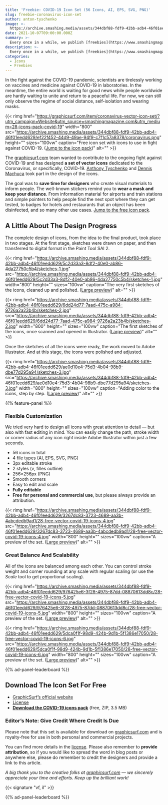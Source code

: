```yaml
---
title: 'Freebie: COVID-19 Icon Set (56 Icons, AI, EPS, SVG, PNG)'
slug: freebie-coronavirus-icon-set
author: anton-tyschenko
image: >-
  https://archive.smashing.media/assets/344dbf88-fdf9-42bb-adb4-46f01eedd629/ef22f452-44d9-49ae-94f9-c7f1c57a8378/coronavirus.png
date: 2021-10-07T09:00:00.000Z
summary: >-
  Every once in a while, we publish [freebies](https://www.smashingmagazine.com/category/freebies/) related to different occasions and themes. We hope that with this icon set, every designer will be able to find their own use case and contribute to saving lives. Free for personal and commercial use. [Get the free icon pack](https://smashingmagazine.com/provide/smashing-freebie-coronavirus-covid19.zip) ([backup](https://graphicsurf.com/item/coronavirus-vector-icon-set/?utm_campaign=Website&utm_source=smashingmagazine.com&utm_medium=28-icons-pack-covid-19)).
description: >-
  Every once in a while, we publish [freebies](https://www.smashingmagazine.com/category/freebies/) related to different occasions and themes. We hope that with this icon set, every designer will be able to find their own use case and contribute to saving lives. Free for personal and commercial use.
categories:
  - Icons
  - Freebies
---
```


In the fight against the COVID-19 pandemic, scientists are tirelessly working on vaccines and medicine against COVID-19 in laboratories. In the meantime, the entire world is waiting for good news while people worldwide are hardly waiting to unite and return to a peaceful life. For now, we can still only observe the regime of social distance, self-isolation and wearing masks.

{{< rimg href="https://graphicsurf.com/item/coronavirus-vector-icon-set/?utm_campaign=Website&utm_source=smashingmagazine.com&utm_medium=28-icons-pack-covid-19" width="800" src="https://archive.smashing.media/assets/344dbf88-fdf9-42bb-adb4-46f01eedd629/ef22f452-44d9-49ae-94f9-c7f1c57a8378/coronavirus.png" height="" sizes="100vw" caption="Free icon set with icons to use in fight against COVID-19. (<a href='https://graphicsurf.com/item/coronavirus-vector-icon-set/?utm_campaign=Website&utm_source=smashingmagazine.com&utm_medium=28-icons-pack-covid-19'>Jump to the icon pack</a>)" alt="" >}}

The [graphicsurf.com](https://graphicsurf.com/) team wanted to contribute to the ongoing fight against COVID-19 and has designed **a set of vector icons** dedicated to the Coronavirus, or specifically, COVID-19. [Anthony Tyschenko](https://dribbble.com/av_tyschenko) and [Dennis Machuca](https://dribbble.com/GraphicSurf) took part in the design of the icons.

The goal was to **save time for designers** who create visual materials to inform people. The well-known stickers remind you to **wear a mask and keep your distance**. From information material for airports and train stations and simple pointers to help people find the next spot where they can get tested, to badges for hotels and restaurants that an object has been disinfected, and so many other use cases. [Jump to the free icon pack](#download-the-icon-set-for-free).

## A Little About The Design Progress

The complete design of icons, from the idea to the final product, took place in two stages. At the first stage, sketches were drawn on paper, and then transferred to digital format in the Paint Tool SAI 2.

{{< rimg href="https://archive.smashing.media/assets/344dbf88-fdf9-42bb-adb4-46f01eedd629/5c2d33a3-8df2-40e0-ab86-4da27750c5b4/sketches-1.jpg" src="https://archive.smashing.media/assets/344dbf88-fdf9-42bb-adb4-46f01eedd629/5c2d33a3-8df2-40e0-ab86-4da27750c5b4/sketches-1.jpg" width="800" height="" sizes="100vw" caption="The very first sketches of the icons, cleaned up and polished. (<a href='https://archive.smashing.media/assets/344dbf88-fdf9-42bb-adb4-46f01eedd629/5c2d33a3-8df2-40e0-ab86-4da27750c5b4/sketches-1.jpg'>Large preview</a>)" alt="" >}}

{{< rimg href="https://archive.smashing.media/assets/344dbf88-fdf9-42bb-adb4-46f01eedd629/6dd24d77-7aad-475c-a984-9726a2a23b4b/sketches-2.jpg" src="https://archive.smashing.media/assets/344dbf88-fdf9-42bb-adb4-46f01eedd629/6dd24d77-7aad-475c-a984-9726a2a23b4b/sketches-2.jpg" width="800" height="" sizes="100vw" caption="The first sketches of the icons, once scanned and opened in Illustrator. (<a href='https://archive.smashing.media/assets/344dbf88-fdf9-42bb-adb4-46f01eedd629/6dd24d77-7aad-475c-a984-9726a2a23b4b/sketches-2.jpg'>Large preview</a>)" alt="" >}}

Once the sketches of all the icons were ready, the work moved to Adobe Illustrator. And at this stage, the icons were polished and adjusted.

{{< rimg href="https://archive.smashing.media/assets/344dbf88-fdf9-42bb-adb4-46f01eedd629/ae0d10e4-75d3-4b04-98b9-dbe77d295a94/sketches-3.jpg" src="https://archive.smashing.media/assets/344dbf88-fdf9-42bb-adb4-46f01eedd629/ae0d10e4-75d3-4b04-98b9-dbe77d295a94/sketches-3.jpg" width="800" height="" sizes="100vw" caption="Adding color to the icons, step by step. (<a href='https://archive.smashing.media/assets/344dbf88-fdf9-42bb-adb4-46f01eedd629/ae0d10e4-75d3-4b04-98b9-dbe77d295a94/sketches-3.jpg'>Large preview</a>)" alt="" >}}


{{% feature-panel %}}

### Flexible Customization

We tried very hard to design all icons with great attention to detail &mdash; but also with fast editing in mind. You can easily change the path, stroke width or corner radius of any icon right inside Adobe Illustrator within just a few seconds.

- 56 icons in total
- 4 file types (AI, EPS, SVG, PNG)
- 3px editable stroke
- 2 styles (v, filles outline)
- 256&times;256px (PNG)
- Smooth corners
- Easy to edit and scale
- **Fully editable**
- **Free for personal and commercial use**, but please always provide an attribution.

{{< rimg href="https://archive.smashing.media/assets/344dbf88-fdf9-42bb-adb4-46f01eedd629/3267dc83-3723-4689-aa3b-4abcdedb9ad1/28-free-vector-covid-19-icons-4.jpg" src="https://archive.smashing.media/assets/344dbf88-fdf9-42bb-adb4-46f01eedd629/3267dc83-3723-4689-aa3b-4abcdedb9ad1/28-free-vector-covid-19-icons-4.jpg" width="800" height="" sizes="100vw" caption="A preview of the set. (<a href='https://archive.smashing.media/assets/344dbf88-fdf9-42bb-adb4-46f01eedd629/3267dc83-3723-4689-aa3b-4abcdedb9ad1/28-free-vector-covid-19-icons-4.jpg'>Large preview</a>)" alt="" >}}

### Great Balance And Scalability

All of the icons are balanced among each other. You can control stroke weight and corner rounding at any scale with regular scaling (or use the *Scale* tool to get proportional scaling).

{{< rimg href="https://archive.smashing.media/assets/344dbf88-fdf9-42bb-adb4-46f01eedd629/976425e6-3f28-4975-87dd-08870613dd8c/28-free-vector-covid-19-icons-5.jpg" src="https://archive.smashing.media/assets/344dbf88-fdf9-42bb-adb4-46f01eedd629/976425e6-3f28-4975-87dd-08870613dd8c/28-free-vector-covid-19-icons-5.jpg" width="800" height="" sizes="100vw" caption="A preview of the set. (<a href='https://archive.smashing.media/assets/344dbf88-fdf9-42bb-adb4-46f01eedd629/976425e6-3f28-4975-87dd-08870613dd8c/28-free-vector-covid-19-icons-5.jpg'>Large preview</a>)" alt="" >}}

{{< rimg href="https://archive.smashing.media/assets/344dbf88-fdf9-42bb-adb4-46f01eedd629/5dca0f1f-98d9-424b-9d1b-5f1386e17050/28-free-vector-covid-19-icons-6.jpg" src="https://archive.smashing.media/assets/344dbf88-fdf9-42bb-adb4-46f01eedd629/5dca0f1f-98d9-424b-9d1b-5f1386e17050/28-free-vector-covid-19-icons-6.jpg" width="800" height="" sizes="100vw" caption="A preview of the set. (<a href='https://archive.smashing.media/assets/344dbf88-fdf9-42bb-adb4-46f01eedd629/5dca0f1f-98d9-424b-9d1b-5f1386e17050/28-free-vector-covid-19-icons-6.jpg'>Large preview</a>)" alt="" >}}

{{% ad-panel-leaderboard %}}

## Download The Icon Set For Free

- [GraphicSurf’s official website](https://graphicsurf.com/item/coronavirus-vector-icon-set/?utm_campaign=Website&utm_source=smashingmagazine.com&utm_medium=28-icons-pack-covid-19)
- [License](https://graphicsurf.com/license/)
- [**Download the COVID-19 icons pack**](https://smashingmagazine.com/provide/smashing-freebie-coronavirus-covid19.zip) (free, ZIP, 3.5 MB)

### Editor’s Note: Give Credit Where Credit Is Due

Please note that this set is available for download on [graphicsurf.com](https://graphicsurf.com/item/coronavirus-vector-icon-set/?utm_campaign=Website&utm_source=smashingmagazine.com&utm_medium=28-icons-pack-covid-19) and is royalty-free for use in both personal and commercial projects.

You can find more details in the [license](https://graphicsurf.com/license/). Please also remember to **provide attribution**, so if you would like to spread the word in blog posts or anywhere else, please do remember to credit the designers and provide a link to this article.

*A big thank you to the creative folks at [graphicsurf.com](https://graphicsurf.com/) &mdash; we sincerely appreciate your time and efforts. Keep up the brilliant work!*

{{< signature "vf, il" >}}

{{% ad-panel-leaderboard %}}
